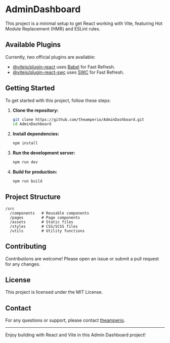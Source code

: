 # AdminDashboard

This project is a minimal setup to get React working with Vite, featuring Hot Module Replacement (HMR) and ESLint rules.

## Available Plugins

Currently, two official plugins are available:

- [@vitejs/plugin-react](https://github.com/vitejs/vite-plugin-react/blob/main/packages/plugin-react/README.md) uses [Babel](https://babeljs.io/) for Fast Refresh.
- [@vitejs/plugin-react-swc](https://github.com/vitejs/vite-plugin-react-swc) uses [SWC](https://swc.rs/) for Fast Refresh.

## Getting Started

To get started with this project, follow these steps:

1. **Clone the repository:**
    ```bash
    git clone https://github.com/theamperio/AdminDashboard.git
    cd AdminDashboard
    ```

2. **Install dependencies:**
    ```bash
    npm install
    ```

3. **Run the development server:**
    ```bash
    npm run dev
    ```

4. **Build for production:**
    ```bash
    npm run build
    ```

## Project Structure

```
/src
  /components   # Reusable components
  /pages        # Page components
  /assets       # Static files
  /styles       # CSS/SCSS files
  /utils        # Utility functions
```

## Contributing

Contributions are welcome! Please open an issue or submit a pull request for any changes.

## License

This project is licensed under the MIT License.

## Contact

For any questions or support, please contact [theamperio](https://github.com/theamperio).

---

Enjoy building with React and Vite in this Admin Dashboard project!